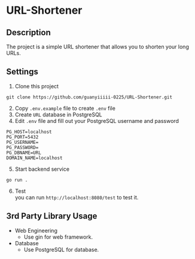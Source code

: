 # URL-Shortener
## Description
The project is a simple URL shortener that allows you to shorten your long URLs.
## Settings
1. Clone this project<br>
```
git clone https://github.com/guanyiiiii-0225/URL-Shortener.git
```
2. Copy `.env.example` file to create `.env` file
3. Create `URL` database in PostgreSQL
4. Edit `.env` file and fill out your PostgreSQL username and password<br>
```
PG_HOST=localhost
PG_PORT=5432
PG_USERNAME=
PG_PASSWORD=
PG_DBNAME=URL
DOMAIN_NAME=localhost
```
5. Start backend service<br>
```
go run .
```
6. Test<br>
you can run `http://localhost:8080/test` to test it.
## 3rd Party Library Usage
+ Web Engineering
  + Use gin for web framework.
+ Database
  + Use PostgreSQL for database.
